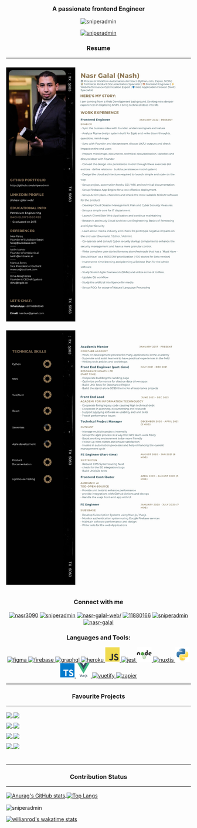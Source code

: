 <h3 align="center">A passionate frontend Engineer</h3>

<p align="center"> <img src="https://komarev.com/ghpvc/?username=sniperadmin&label=Profile%20views&color=0e75b6&style=flat" alt="sniperadmin" /> </p>

<p align="center"> <a href="https://github.com/ryo-ma/github-profile-trophy"><img src="https://github-profile-trophy.vercel.app/?username=sniperadmin" alt="sniperadmin" /></a> </p>

<!-- <h3 align="center">Blogs posts</h3> -->
<!-- BLOG-POST-LIST:START -->
<!-- BLOG-POST-LIST:END -->

<h3 align="center">Resume</h3>

---

<img src="./cv1.jpg" />
<img src="./cv2.jpg" />

<h3 align="center">Connect with me</h3>
<p align="center">
<a href="https://codepen.io/nasr3090" target="blank"><img align="center" src="https://raw.githubusercontent.com/rahuldkjain/github-profile-readme-generator/master/src/images/icons/Social/codepen.svg" alt="nasr3090" height="30" width="40" /></a>
<a href="https://dev.to/sniperadmin" target="blank"><img align="center" src="https://raw.githubusercontent.com/rahuldkjain/github-profile-readme-generator/master/src/images/icons/Social/devto.svg" alt="sniperadmin" height="30" width="40" /></a>
<a href="https://linkedin.com/in/nasr-galal-web/" target="blank"><img align="center" src="https://raw.githubusercontent.com/rahuldkjain/github-profile-readme-generator/master/src/images/icons/Social/linked-in-alt.svg" alt="nasr-galal-web/" height="30" width="40" /></a>
<a href="https://stackoverflow.com/users/11880166" target="blank"><img align="center" src="https://raw.githubusercontent.com/rahuldkjain/github-profile-readme-generator/master/src/images/icons/Social/stack-overflow.svg" alt="11880166" height="30" width="40" /></a>
<a href="https://codesandbox.com/sniperadmin" target="blank"><img align="center" src="https://raw.githubusercontent.com/rahuldkjain/github-profile-readme-generator/master/src/images/icons/Social/codesandbox.svg" alt="sniperadmin" height="30" width="40" /></a>
<a href="https://fb.com/nasr-galal" target="blank"><img align="center" src="https://raw.githubusercontent.com/rahuldkjain/github-profile-readme-generator/master/src/images/icons/Social/facebook.svg" alt="nasr-galal" height="30" width="40" /></a>
</p>

<h3 align="center">Languages and Tools:</h3>
<p align="center"> <a href="https://www.figma.com/" target="_blank" rel="noreferrer"> <img src="https://www.vectorlogo.zone/logos/figma/figma-icon.svg" alt="figma" width="40" height="40"/> </a> <a href="https://firebase.google.com/" target="_blank" rel="noreferrer"> <img src="https://www.vectorlogo.zone/logos/firebase/firebase-icon.svg" alt="firebase" width="40" height="40"/> </a> <a href="https://graphql.org" target="_blank" rel="noreferrer"> <img src="https://www.vectorlogo.zone/logos/graphql/graphql-icon.svg" alt="graphql" width="40" height="40"/> </a> <a href="https://heroku.com" target="_blank" rel="noreferrer"> <img src="https://www.vectorlogo.zone/logos/heroku/heroku-icon.svg" alt="heroku" width="40" height="40"/> </a> <a href="https://developer.mozilla.org/en-US/docs/Web/JavaScript" target="_blank" rel="noreferrer"> <img src="https://raw.githubusercontent.com/devicons/devicon/master/icons/javascript/javascript-original.svg" alt="javascript" width="40" height="40"/> </a> <a href="https://jestjs.io" target="_blank" rel="noreferrer"> <img src="https://www.vectorlogo.zone/logos/jestjsio/jestjsio-icon.svg" alt="jest" width="40" height="40"/> </a> <a href="https://nodejs.org" target="_blank" rel="noreferrer"> <img src="https://raw.githubusercontent.com/devicons/devicon/master/icons/nodejs/nodejs-original-wordmark.svg" alt="nodejs" width="40" height="40"/> </a> <a href="https://nuxtjs.org/" target="_blank" rel="noreferrer"> <img src="https://www.vectorlogo.zone/logos/nuxtjs/nuxtjs-icon.svg" alt="nuxtjs" width="40" height="40"/> </a> <a href="https://www.python.org" target="_blank" rel="noreferrer"> <img src="https://raw.githubusercontent.com/devicons/devicon/master/icons/python/python-original.svg" alt="python" width="40" height="40"/> </a> <a href="https://www.typescriptlang.org/" target="_blank" rel="noreferrer"> <img src="https://raw.githubusercontent.com/devicons/devicon/master/icons/typescript/typescript-original.svg" alt="typescript" width="40" height="40"/> </a> <a href="https://vuejs.org/" target="_blank" rel="noreferrer"> <img src="https://raw.githubusercontent.com/devicons/devicon/master/icons/vuejs/vuejs-original-wordmark.svg" alt="vuejs" width="40" height="40"/> </a> <a href="https://vuetifyjs.com/en/" target="_blank" rel="noreferrer"> <img src="https://bestofjs.org/logos/vuetify.svg" alt="vuetify" width="40" height="40"/> </a> <a href="https://zapier.com" target="_blank" rel="noreferrer"> <img src="https://www.vectorlogo.zone/logos/zapier/zapier-icon.svg" alt="zapier" width="40" height="40"/> </a> </p>

---

<h3 align="center">Favourite Projects</h3>

---

<section style="margin-bottom: 10px;">
  <a href="https://github.com/sniperadmin/psb-analyzer">
    <img align="center" src="https://github-readme-stats.vercel.app/api/pin/?username=sniperadmin&repo=psb-analyzer&show_owner=true&theme=radical" />
  </a>

  <a href="https://github.com/sniperadmin/vue-chat">
    <img align="center" src="https://github-readme-stats.vercel.app/api/pin/?username=sniperadmin&repo=vue-chat&show_owner=true&theme=radical" />
  </a>
</section>

<section style="margin-bottom: 10px;">
  <a href="https://github.com/sniperadmin/graphaware-datatable">
    <img align="center" src="https://github-readme-stats.vercel.app/api/pin/?username=sniperadmin&repo=graphaware-datatable&show_owner=true&theme=radical" />
  </a>

  <a href="https://github.com/sniperadmin/slidev-presentation-js">
    <img align="center" src="https://github-readme-stats.vercel.app/api/pin/?username=sniperadmin&repo=slidev-presentation-js&show_owner=true&theme=radical" />
  </a>
</section>

<section style="margin-bottom: 10px;">
  <a href="https://github.com/sniperadmin/vapi-vue-supabase">
    <img align="center" src="https://github-readme-stats.vercel.app/api/pin/?username=sniperadmin&repo=vapi-vue-supabase&show_owner=true&theme=radical" />
  </a>

  <a href="https://github.com/sniperadmin/crystals-generator-oop-functional">
    <img align="center" src="https://github-readme-stats.vercel.app/api/pin/?username=sniperadmin&repo=crystals-generator-oop-functional&show_owner=true&theme=radical" />
  </a>
</section>

<section style="margin-bottom: 10px;">
  <a href="https://github.com/sniperadmin/mini-vue-framework-poc">
    <img align="center" src="https://github-readme-stats.vercel.app/api/pin/?username=sniperadmin&repo=mini-vue-framework-poc&show_owner=true&theme=radical" />
  </a>

  <a href="https://github.com/sniperadmin/vue-compilation-performance">
    <img align="center" src="https://github-readme-stats.vercel.app/api/pin/?username=sniperadmin&repo=vue-compilation-performance&show_owner=true&theme=radical" />
  </a>
</section>

<br />

---

<h3 align="center">Contribution Status</h3>

---
<a href="https://github.com/anuraghazra/github-readme-stats">
  <img align="center" alt="Anurag's GitHub stats" src="https://github-readme-stats.vercel.app/api?username=sniperadmin&count_private=true&show_icons=true&theme=radical" />
</a>

<a href="https://github.com/anuraghazra/github-readme-stats">
  <img align="center" alt="Top Langs" src="https://github-readme-stats.vercel.app/api/top-langs/?username=anuraghazra&langs_count=5&hide=glsl,rust,go&theme=radical" />
</a>

<p><img align="center" src="https://github-readme-streak-stats.herokuapp.com/?user=sniperadmin&theme=dark" alt="sniperadmin" /></p>

[![willianrod's wakatime stats](https://github-readme-stats.vercel.app/api/wakatime?username=sniperadmin)](https://github.com/anuraghazra/github-readme-stats)

